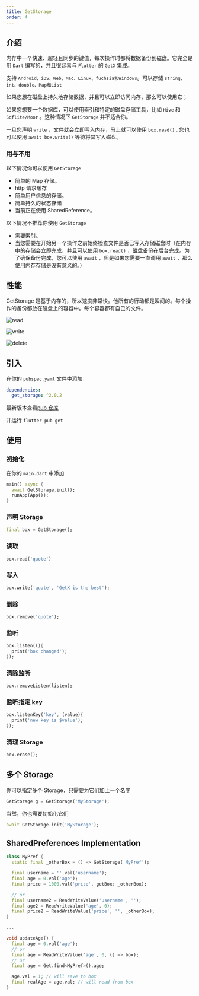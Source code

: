 ```yaml
---
title: GetStorage
order: 4
---
```


## 介绍

内存中一个快速、超轻且同步的键值，每次操作时都将数据备份到磁盘。它完全是用 `Dart` 编写的，并且很容易与 `Flutter` 的 `GetX` 集成。

支持 `Android、iOS、Web、Mac、Linux、fuchsia和Windows`。可以存储 `string、int、double、Map和List`

如果您想在磁盘上持久地存储数据，并且可以立即访问内存，那么可以使用它；

如果您想要一个数据库，可以使用索引和特定的磁盘存储工具，比如 `Hive` 和 `Sqflite/Moor` 。这种情况下 `GetStorage` 并不适合你。

一旦您声明 `write` ，文件就会立即写入内存，马上就可以使用 `box.read()` . 您也可以使用 `await box.write()` 等待将其写入磁盘。

### 用与不用

以下情况你可以使用 `GetStorage`

- 简单的 Map 存储。
- http 请求缓存
- 简单用户信息的存储。
- 简单持久的状态存储
- 当前正在使用 SharedReference。

以下情况不推荐你使用 `GetStorage`

- 需要索引。
- 当您需要在开始另一个操作之前始终检查文件是否已写入存储磁盘时（在内存中的存储会立即完成，并且可以使用 `box.read()` ，磁盘备份在后台完成。为了确保备份完成，您可以使用 `await` ，但是如果您需要一直调用 `await` ，那么使用内存存储是没有意义的。）

## 性能

GetStorage 是基于内存的，所以速度非常快。他所有的行动都是瞬间的。每个操作的备份都放在磁盘上的容器中。每个容器都有自己的文件。

![read](/advanced-used/get-storage/performance-read.png)

![write](/advanced-used/get-storage/performance-write.png)

![delete](/advanced-used/get-storage/performance-delete.png)

## 引入

在你的 `pubspec.yaml` 文件中添加

```yaml
dependencies:
  get_storage: ^2.0.2
```

最新版本查看[pub 仓库](https://pub.flutter-io.cn/packages/get_storage)

并运行 `flutter pub get`

## 使用

### 初始化

在你的 `main.dart` 中添加

```dart
main() async {
  await GetStorage.init();
  runApp(App());
}

```

### 声明 Storage

```dart
final box = GetStorage();
```

### 读取

```dart
box.read('quote')
```

### 写入

```dart
box.write('quote', 'GetX is the best');

```

### 删除

```dart
box.remove('quote');

```

### 监听

```dart
box.listen((){
  print('box changed');
});

```

### 清除监听

```dart
box.removeListen(listen);

```

### 监听指定 key

```dart
box.listenKey('key', (value){
  print('new key is $value');
});

```

### 清理 Storage

```dart
box.erase();

```

## 多个 Storage

你可以指定多个 Storage，只需要为它们加上一个名字

```dart
GetStorage g = GetStorage('MyStorage');

```

当然，你也需要初始化它们

```dart
await GetStorage.init('MyStorage');

```

## SharedPreferences Implementation

```dart
class MyPref {
  static final _otherBox = () => GetStorage('MyPref');

  final username = ''.val('username');
  final age = 0.val('age');
  final price = 1000.val('price', getBox: _otherBox);

  // or
  final username2 = ReadWriteValue('username', '');
  final age2 = ReadWriteValue('age', 0);
  final price2 = ReadWriteValue('price', '', _otherBox);
}

...

void updateAge() {
  final age = 0.val('age');
  // or
  final age = ReadWriteValue('age', 0, () => box);
  // or
  final age = Get.find<MyPref>().age;

  age.val = 1; // will save to box
  final realAge = age.val; // will read from box
}

```
